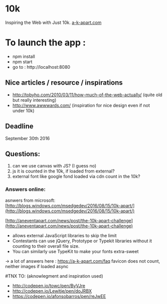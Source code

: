 # 10k
Inspiring the Web with Just 10k.
[a-k-apart.com](https://a-k-apart.com/)

# To launch the app :
- npm install
- npm start
- go to :   http://localhost:8080


## Nice articles / resource / inspirations
- http://tobyho.com/2010/03/11/how-much-of-the-web-actually/ (quite old but really interesting)
- http://www.awwwards.com/ (inspiration for nice design even if not under 10k)

## Deadline
September 30th 2016
  
## Questions:
1. can we use canvas with JS?  (I guess no)
2. js it is counted in the 10k, if loaded from external?
3. external font like google fond loaded via cdn count in the 10k?  

### Answers online:
asnwers from microsoft: [http://blogs.windows.com/msedgedev/2016/08/15/10k-apart/](http://blogs.windows.com/msedgedev/2016/08/15/10k-apart/)

[http://aneventapart.com/news/post/the-10k-apart-challenge](http://aneventapart.com/news/post/the-10k-apart-challenge)
- allows external JavaScript libraries to skip the limit
- Contestants can use jQuery, Prototype or Typekit libraries without it counting to their overall file size.
- You can similarly use TypeKit to make your fonts extra-sweet

-> a lot of answers here : https://a-k-apart.com/faq favicon does not count, neither images if loaded async


#TNX TO: (aknowlegment and inspiration used)
- http://codepen.io/towc/pen/ByVJre
- http://codepen.io/Lewitje/pen/doJRBX
- https://codepen.io/afonsobarros/pen/reJwEE